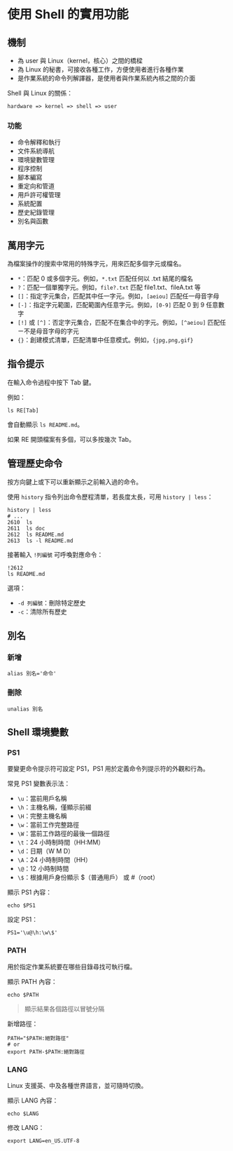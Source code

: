 # 使用 Shell 的實用功能

## 機制

- 為 user 與 Linux（kernel，核心）之間的橋樑
- 為 Linux 的秘書，可接收各種工作，方便使用者進行各種作業
- 是作業系統的命令列解譯器，是使用者與作業系統內核之間的介面

Shell 與 Linux 的關係：

```txt
hardware => kernel => shell => user
```

### 功能

- 命令解釋和執行
- 文件系統導航
- 環境變數管理
- 程序控制
- 腳本編寫
- 重定向和管道
- 用戶許可權管理
- 系統配置
- 歷史紀錄管理
- 別名與函數

## 萬用字元

為檔案操作的搜索中常用的特殊字元，用來匹配多個字元或檔名。

- `*`：匹配 0 或多個字元。例如，`*.txt` 匹配任何以 .txt 結尾的檔名
- `?`：匹配一個單獨字元。例如，`file?.txt` 匹配 file1.txt、fileA.txt 等
- `[]`：指定字元集合，匹配其中任一字元。例如，`[aeiou]` 匹配任一母音字母
- `[-]`：指定字元範圍，匹配範圍內任意字元。例如，`[0-9]` 匹配 0 到 9 任意數字
- `[!]` 或 `[^]`：否定字元集合，匹配不在集合中的字元。例如，`[^aeiou]` 匹配任ㄧ不是母音字母的字元
- `{}`：創建模式清單，匹配清單中任意模式。例如，`{jpg,png,gif}`

## 指令提示

在輸入命令過程中按下 Tab 鍵。

例如：

```shell
ls RE[Tab]
```

會自動顯示 `ls README.md`。

如果 RE 開頭檔案有多個，可以多按幾次 Tab。

## 管理歷史命令

按方向鍵上或下可以重新顯示之前輸入過的命令。

使用 `history` 指令列出命令歷程清單，若長度太長，可用 `history | less`：

```shell
history | less
# ...
2610  ls
2611  ls doc
2612  ls README.md
2613  ls -l README.md
```

接著輸入 `!列編號` 可呼喚對應命令：

```shell
!2612
ls README.md
```

選項：

- `-d 列編號`：刪除特定歷史
- `-c`：清除所有歷史

## 別名

### 新增

```shell
alias 別名='命令'
```

### 刪除

```shell
unalias 別名
```

## Shell 環境變數

### PS1

要變更命令提示符可設定 PS1，PS1 用於定義命令列提示符的外觀和行為。

常見 PS1 變數表示法：

- `\u`：當前用戶名稱
- `\h`：主機名稱，僅顯示前綴
- `\H`：完整主機名稱
- `\w`：當前工作完整路徑
- `\W`：當前工作路徑的最後一個路徑
- `\t`：24 小時制時間（HH:MM）
- `\d`：日期（W M D）
- `\A`：24 小時制時間（HH）
- `\@`：12 小時制時間
- `\$`：根據用戶身份顯示 $（普通用戶） 或 #（root）

顯示 PS1 內容：

```shell
echo $PS1
```

設定 PS1：

```shell
PS1='\u@\h:\w\$'
```

### PATH

用於指定作業系統要在哪些目錄尋找可執行檔。

顯示 PATH 內容：

```shell
echo $PATH
```

> 顯示結果各個路徑以冒號分隔

新增路徑：

```shell
PATH="$PATH:絕對路徑"
# or
export PATH-$PATH:絕對路徑
```

### LANG

Linux 支援英、中及各種世界語言，並可隨時切換。

顯示 LANG 內容：

```shell
echo $LANG
```

修改 LANG：

```shell
export LANG=en_US.UTF-8
```
